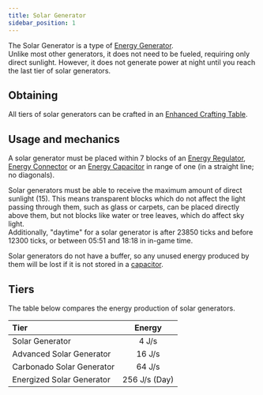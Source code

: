 ```yaml
---
title: Solar Generator
sidebar_position: 1
---
```


The Solar Generator is a type of [Energy Generator](Electric-Machines).  
Unlike most other generators, it does not need to be fueled, requiring only direct sunlight. However, it does not generate power at night until you reach the last tier of solar generators.

## Obtaining

All tiers of solar generators can be crafted in an [Enhanced Crafting Table](Enhanced-Crafting-Table).

## Usage and mechanics

A solar generator must be placed within 7 blocks of an [Energy Regulator](Energy-Regulator), [Energy Connector](Energy-Connector) or an [Energy Capacitor](Energy-Capacitors) in range of one (in a straight line; no diagonals).

Solar generators must be able to receive the maximum amount of direct sunlight (15). This means transparent blocks which do not affect the light passing through them, such as glass or carpets, can be placed directly above them, but not blocks like water or tree leaves, which do affect sky light.  
Additionally, "daytime" for a solar generator is after 23850 ticks and before 12300 ticks, or between 05:51 and 18:18 in in-game time.

Solar generators do not have a buffer, so any unused energy produced by them will be lost if it is not stored in a [capacitor](Energy-Capacitors).

## Tiers

The table below compares the energy production of solar generators.

| Tier                      |             Energy              |
|:------------------------- |:-------------------------------:|
| Solar Generator           |              4 J/s              |
| Advanced Solar Generator  |             16 J/s              |
| Carbonado Solar Generator |             64 J/s              |
| Energized Solar Generator | 256 J/s (Day) | 128 J/s (Night) |
